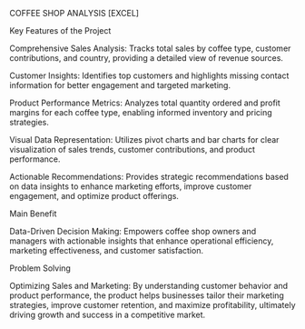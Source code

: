 COFFEE SHOP ANALYSIS [EXCEL]


Key Features of the Project

Comprehensive Sales Analysis: Tracks total sales by coffee type, customer contributions, and country, providing a detailed view of revenue sources.

Customer Insights: Identifies top customers and highlights missing contact information for better engagement and targeted marketing.

Product Performance Metrics: Analyzes total quantity ordered and profit margins for each coffee type, enabling informed inventory and pricing strategies.

Visual Data Representation: Utilizes pivot charts and bar charts for clear visualization of sales trends, customer contributions, and product performance.

Actionable Recommendations: Provides strategic recommendations based on data insights to enhance marketing efforts, improve customer engagement, and optimize product offerings.

Main Benefit

Data-Driven Decision Making: Empowers coffee shop owners and managers with actionable insights that enhance operational efficiency, marketing effectiveness, and customer satisfaction.

Problem Solving

Optimizing Sales and Marketing: By understanding customer behavior and product performance, the product helps businesses tailor their marketing strategies, improve customer retention, and maximize profitability, ultimately driving growth and success in a competitive market.
